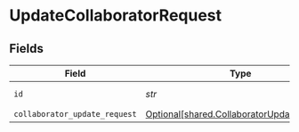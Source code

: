 # UpdateCollaboratorRequest


## Fields

| Field                                                                                          | Type                                                                                           | Required                                                                                       | Description                                                                                    |
| ---------------------------------------------------------------------------------------------- | ---------------------------------------------------------------------------------------------- | ---------------------------------------------------------------------------------------------- | ---------------------------------------------------------------------------------------------- |
| `id`                                                                                           | *str*                                                                                          | :heavy_check_mark:                                                                             | Unique identifier                                                                              |
| `collaborator_update_request`                                                                  | [Optional[shared.CollaboratorUpdateRequest]](../../models/shared/collaboratorupdaterequest.md) | :heavy_minus_sign:                                                                             | N/A                                                                                            |
